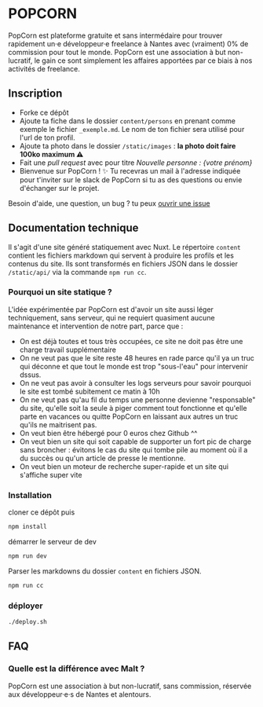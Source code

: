 # POPCORN

PopCorn est plateforme gratuite et sans intermédaire pour trouver rapidement un·e développeur·e freelance à Nantes avec (vraiment) 0% de commission pour tout le monde. PopCorn est une association à but non-lucratif, le gain ce sont simplement les affaires apportées par ce biais à nos activités de freelance.

## Inscription

- Forke ce dépôt
- Ajoute ta fiche dans le dossier `content/persons` en prenant comme exemple le fichier `_exemple.md`. Le nom de ton fichier sera utilisé pour l'url de ton profil.
- Ajoute ta photo dans le dossier `/static/images` : **la photo doit faire 100ko maximum ⚠️**
- Fait une _pull request_ avec pour titre _Nouvelle personne : {votre prénom}_
- Bienvenue sur PopCorn ! ✨ Tu recevras un mail à l'adresse indiquée pour t'inviter sur le slack de PopCorn si tu as des questions ou envie d'échanger sur le projet.

Besoin d'aide, une question, un bug ? tu peux [ouvrir une issue](https://github.com/popcorn-nantes/popcorn-nantes/issues/new)

## Documentation technique

Il s'agit d'une site généré statiquement avec Nuxt. Le répertoire `content` contient les fichiers markdown qui servent à produire les profils et les contenus du site. Ils sont transformés en fichiers JSON dans le dossier `/static/api/` via la commande `npm run cc`.

### Pourquoi un site statique ?

L'idée expérimentée par PopCorn est d'avoir un site aussi léger techniquement, sans serveur, qui ne requiert quasiment aucune maintenance et intervention de notre part, parce que :

- On est déjà toutes et tous très occupées, ce site ne doit pas être une charge travail supplémentaire
- On ne veut pas que le site reste 48 heures en rade parce qu'il ya un truc qui déconne et que tout le monde est trop "sous-l'eau" pour intervenir dssus.
- On ne veut pas avoir à consulter les logs serveurs pour savoir pourquoi le site est tombé subitement ce matin à 10h
- On ne veut pas qu'au fil du temps une personne devienne "responsable" du site, qu'elle soit la seule à piger comment tout fonctionne et qu'elle parte en vacances ou quitte PopCorn en laissant aux autres un truc qu'ils ne maitrisent pas.
- On veut bien être hébergé pour 0 euros chez Github ^^
- On veut bien un site qui soit capable de supporter un fort pic de charge sans broncher : évitons le cas du site qui tombe pile au moment où il a du succès ou qu'un article de presse le mentionne.
- On veut bien un moteur de recherche super-rapide et un site qui s'affiche super vite

### Installation

cloner ce dépôt puis

```sh
npm install
```

démarrer le serveur de dev

```sh
npm run dev
```

Parser les markdowns du dossier `content` en fichiers JSON.

```sh
npm run cc
```

### déployer

```sh
./deploy.sh
```

## FAQ

### Quelle est la différence avec Malt ?

PopCorn est une association à but non-lucratif, sans commission, réservée aux développeur·e·s de Nantes et alentours.
